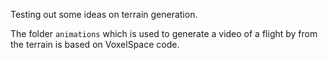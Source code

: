Testing out some ideas on terrain generation.


The folder `animations` which is used to generate a video of a flight by from the terrain is based on VoxelSpace code.

